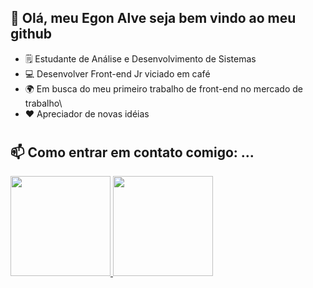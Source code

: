 ## 🤚 Olá, meu Egon Alve seja bem vindo ao meu github 

* 🗒️ Estudante de Análise e Desenvolvimento de Sistemas 
* 💻 Desenvolver Front-end Jr viciado em café
* 🌍 Em busca do meu primeiro trabalho de front-end no mercado de trabalho\
* ❤️ Apreciador de novas idéias 
#

## 📫 Como entrar em contato comigo: ...
   <div>




<div>
  <a href="https://github.com/egon-alves">
  <img height="160em" width: "20px" src="https://github-readme-stats.vercel.app/api?username=egon-alves&show_icons=true&theme=dracula&include_all_commits=true&count_private=true"/>
  <img height="160em" src="https://github-readme-stats.vercel.app/api/top-langs/?username=egon-alves&layout=compact&langs_count=7&theme=dracula"/>
</div>



